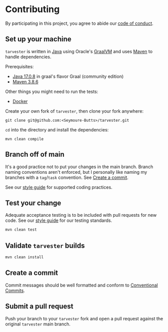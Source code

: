 # Contributing

By participating in this project, you agree to abide our
[code of conduct](CODE_OF_CONDUCT.md).

## Set up your machine

`tarvester` is written in [Java](https://www.azul.com/modern-cloud-enterprise/) using Oracle's [GraalVM](https://github.com/oracle/graal) and uses [Maven](https://maven.apache.org/what-is-maven.html) to handle dependencies.

Prerequisites:

- [Java 17.0.8](https://sdkman.io/jdks#graalvm) in graal's flavor Graal (community edition)
- [Maven 3.8.6](https://maven.apache.org/install.html)

Other things you might need to run the tests:

- [Docker](https://www.docker.com/)

[//]: # (TODO: add docker configuration)

Create your own fork of `tarvester`, then clone your fork anywhere:

```shell
git clone git@github.com:<Seymoure-Butts>/tarvester.git
```

`cd` into the directory and install the dependencies:

```shell
mvn clean compile
```

## Branch off of main

It's a good practice not to put your changes in the main branch. Branch naming conventions aren't enforced, but I
personally like naming my branches with a `tag`/`task` convention. See [Create a commit](#create-a-commit).

See our [style guide](StyleGuide.md) for supported coding practices.
## Test your change

Adequate acceptance testing is to be included with pull requests for new code. See our [style guide](StyleGuide.md#Testing) for our testing standards.

```sh
mvn clean test
```

## Validate `tarvester` builds

```sh
mvn clean install
```


## Create a commit

Commit messages should be well formatted and conform to [Conventional Commits](https://www.conventionalcommits.org).

## Submit a pull request

Push your branch to your `tarvester` fork and open a pull request against the original `tarvester` main branch.
